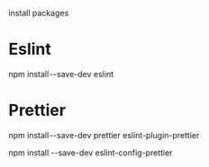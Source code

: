 install packages

# Eslint

npm install --save-dev eslint

# Prettier

npm install --save-dev prettier eslint-plugin-prettier

npm install --save-dev eslint-config-prettier
